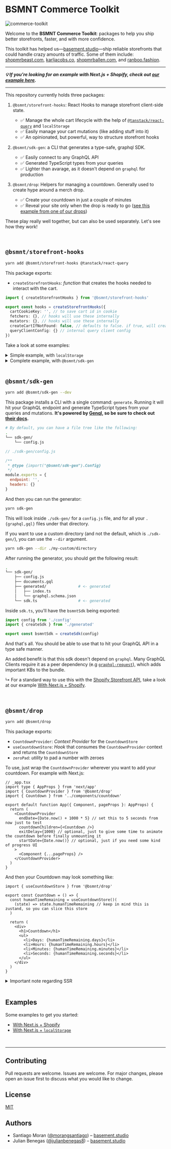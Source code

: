 # BSMNT Commerce Toolkit

![commerce-toolkit](https://user-images.githubusercontent.com/40034115/195423154-223a8187-5c3c-4caa-a19a-843b07d1684a.jpeg)

Welcome to the **BSMNT Commerce Toolkit**: packages to help you ship better storefronts, faster, and with more confidence.

This toolkit has helped us—[basement.studio](https://basement.studio/)—ship reliable storefronts that could handle crazy amounts of traffic. Some of them include: [shopmrbeast.com](https://shopmrbeast.com/), [karljacobs.co](https://karljacobs.co/), [shopmrballen.com](https://shopmrballen.com/), and [ranboo.fashion](https://ranboo.fashion/).

<hr />

<b><i>💡 If you're looking for an example with Next.js + Shopify, check out [our example here](./examples/nextjs-shopify).</i></b>

<hr />

This repository currently holds three packages:

1. `@bsmnt/storefront-hooks`: React Hooks to manage storefront client-side state.

   - ✅ Manage the whole cart lifecycle with the help of [`@tanstack/react-query`](https://tanstack.com/query/v4) and `localStorage`
   - ✅ Easily manage your cart mutations (like adding stuff into it)
   - ✅ An opinionated, but powerful, way to structure storefront hooks

2. `@bsmnt/sdk-gen`: a CLI that generates a type-safe, graphql SDK.

   - ✅ Easily connect to any GraphQL API
   - ✅ Generated TypeScript types from your queries
   - ✅ Lighter than avarage, as it doesn't depend on `graphql` for production

3. `@bsmnt/drop`: Helpers for managing a countdown. Generally used to create hype around a merch drop.
   - ✅ Create your countdown in just a couple of minutes
   - ✅ Reveal your site only when the drop is ready to go ([see this example from one of our drops](https://twitter.com/MikaelSargsyan/status/1578131832331272224))

These play really well together, but can also be used separately. Let's see how they work!

<br />

## `@bsmnt/storefront-hooks`

```zsh
yarn add @bsmnt/storefront-hooks @tanstack/react-query
```

This package exports:

- `createStorefrontHooks`: _function_ that creates the hooks needed to interact with the cart.

```ts
import { createStorefrontHooks } from '@bsmnt/storefront-hooks'

export const hooks = createStorefrontHooks({
  cartCookieKey: '', // to save cart id in cookie
  fetchers: {}, // hooks will use these internally
  mutators: {}, // hooks will use these internally
  createCartIfNotFound: false, // defaults to false. if true, will create a cart if none is found
  queryClientConfig: {} // internal query client config
})
```

Take a look at some examples:

<details>
    <summary>Simple example, with <code>localStorage</code></summary>
    
```ts
import { createStorefrontHooks } from '@bsmnt/storefront-hooks'

type LineItem = {
  merchandiseId: string
  quantity: number
}

type Cart = {
  id: string
  lines: LineItem[]
}

export const {
  QueryClientProvider,
  useCartQuery,
  useAddLineItemsToCartMutation,
  useOptimisticCartUpdate,
  useRemoveLineItemsFromCartMutation,
  useUpdateLineItemsInCartMutation
} = createStorefrontHooks<Cart>({
  cartCookieKey: 'example-nextjs-localstorage',
  fetchers: {
    fetchCart: (cartId: string) => {
      const cartFromLocalStorage = localStorage.getItem(cartId)

      if (!cartFromLocalStorage) throw new Error('Cart not found')

      const cart: Cart = JSON.parse(cartFromLocalStorage)

      return cart
    }
  },
  mutators: {
    addLineItemsToCart: (cartId, lines) => {
      const cartFromLocalStorage = localStorage.getItem(cartId)

      if (!cartFromLocalStorage) throw new Error('Cart not found')

      const cart: Cart = JSON.parse(cartFromLocalStorage)
      // Add line if not exists, update quantity if exists
      const updatedCart = lines.reduce((cart, line) => {
        const lineIndex = cart.lines.findIndex(
          (cartLine) => cartLine.merchandiseId === line.merchandiseId
        )

        if (lineIndex === -1) {
          cart.lines.push(line)
        } else {
          cart.lines[lineIndex]!.quantity += line.quantity
        }

        return cart
      }, cart)

      localStorage.setItem(cartId, JSON.stringify(updatedCart))

      return {
        data: updatedCart
      }
    },
    createCart: () => {
      const cart: Cart = { id: 'cart', lines: [] }
      localStorage.setItem(cart.id, JSON.stringify(cart))

      return { data: cart }
    },
    createCartWithLines: (lines) => {
      const cart = { id: 'cart', lines }
      localStorage.setItem(cart.id, JSON.stringify(cart))

      return { data: cart }
    },
    removeLineItemsFromCart: (cartId, lineIds) => {
      const cartFromLocalStorage = localStorage.getItem(cartId)

      if (!cartFromLocalStorage) throw new Error('Cart not found')

      const cart: Cart = JSON.parse(cartFromLocalStorage)
      cart.lines = cart.lines.filter(
        (line) => !lineIds.includes(line.merchandiseId)
      )
      localStorage.setItem(cart.id, JSON.stringify(cart))

      return {
        data: cart
      }
    },
    updateLineItemsInCart: (cartId, lines) => {
      const cartFromLocalStorage = localStorage.getItem(cartId)

      if (!cartFromLocalStorage) throw new Error('Cart not found')

      const cart: Cart = JSON.parse(cartFromLocalStorage)
      cart.lines = lines
      localStorage.setItem(cart.id, JSON.stringify(cart))

      return {
        data: cart
      }
    }
  },
  logging: {
    onError(type, error) {
      console.info({ type, error })
    },
    onSuccess(type, data) {
      console.info({ type, data })
    }
  }
})

```
</details>
<details>
    <summary>Complete example, with <code>@bsmnt/sdk-gen</code></summary>

```bash
# Given the following file tree:
.
└── storefront/
    ├── sdk-gen/
    │   └── sdk.ts # generated with @bsmnt/sdk-gen
    └── hooks.ts # <- we'll work here
```

This example depends on [@bsmnt/sdk-gen](#bsmntsdk-gen).

```ts
// ./storefront/hooks.ts

import { createStorefrontHooks } from '@bsmnt/storefront-hooks'
import { storefront } from '../sdk-gen/sdk'
import type {
  CartGenqlSelection,
  CartUserErrorGenqlSelection,
  FieldsSelection,
  Cart as GenqlCart
} from '../sdk-gen/generated'

const cartFragment = {
  id: true,
  checkoutUrl: true,
  createdAt: true,
  cost: { subtotalAmount: { amount: true, currencyCode: true } }
} satisfies CartGenqlSelection

export type Cart = FieldsSelection<GenqlCart, typeof cartFragment>

const userErrorFragment = {
  message: true,
  code: true,
  field: true
} satisfies CartUserErrorGenqlSelection

export const {
  QueryClientProvider,
  useCartQuery,
  useAddLineItemsToCartMutation,
  useOptimisticCartUpdate,
  useRemoveLineItemsFromCartMutation,
  useUpdateLineItemsInCartMutation
} = createStorefrontHooks({
  cartCookieKey: 'example-nextjs-shopify',
  fetchers: {
    fetchCart: async (cartId) => {
      const { cart } = await storefront.query({
        cart: {
          __args: { id: cartId },
          ...cartFragment
        }
      })

      if (cart === undefined) throw new Error('Request failed')
      return cart
    }
  },
  mutators: {
    addLineItemsToCart: async (cartId, lines) => {
      const { cartLinesAdd } = await storefront.mutation({
        cartLinesAdd: {
          __args: {
            cartId,
            lines
          },
          cart: cartFragment,
          userErrors: userErrorFragment
        }
      })

      return {
        data: cartLinesAdd?.cart,
        userErrors: cartLinesAdd?.userErrors
      }
    },
    createCart: async () => {
      const { cartCreate } = await storefront.mutation({
        cartCreate: {
          cart: cartFragment,
          userErrors: userErrorFragment
        }
      })
      return {
        data: cartCreate?.cart,
        userErrors: cartCreate?.userErrors
      }
    },
    // TODO we could use the same mutation as createCart?
    createCartWithLines: async (lines) => {
      const { cartCreate } = await storefront.mutation({
        cartCreate: {
          __args: { input: { lines } },
          cart: cartFragment,
          userErrors: userErrorFragment
        }
      })
      return {
        data: cartCreate?.cart,
        userErrors: cartCreate?.userErrors
      }
    },
    removeLineItemsFromCart: async (cartId, lineIds) => {
      const { cartLinesRemove } = await storefront.mutation({
        cartLinesRemove: {
          __args: { cartId, lineIds },
          cart: cartFragment,
          userErrors: userErrorFragment
        }
      })
      return {
        data: cartLinesRemove?.cart,
        userErrors: cartLinesRemove?.userErrors
      }
    },
    updateLineItemsInCart: async (cartId, lines) => {
      const { cartLinesUpdate } = await storefront.mutation({
        cartLinesUpdate: {
          __args: {
            cartId,
            lines: lines.map((l) => ({
              id: l.merchandiseId,
              quantity: l.quantity,
              attributes: l.attributes
            }))
          },
          cart: cartFragment,
          userErrors: userErrorFragment
        }
      })
      return {
        data: cartLinesUpdate?.cart,
        userErrors: cartLinesUpdate?.userErrors
      }
    }
  },
  createCartIfNotFound: true
})
```

</details>

<br />
 
## `@bsmnt/sdk-gen`

```zsh
yarn add @bsmnt/sdk-gen --dev
```

This package installs a CLI with a single command: `generate`. Running it will hit your GraphQL endpoint and generate TypeScript types from your queries and mutations. <b>It's powered by [Genql](https://genql.dev/), so be sure to check out [their docs](https://genql.dev/docs).</b>

```bash
# By default, you can have a file tree like the following:
.
└── sdk-gen/
    └── config.js
```

```js
// ./sdk-gen/config.js

/**
 * @type {import("@bsmnt/sdk-gen").Config}
 */
module.exports = {
  endpoint: '',
  headers: {}
}
```

And then you can run the generator:

```zsh
yarn sdk-gen
```

This will look inside `./sdk-gen/` for a `config.js` file, and for all your `.{graphql,gql}` files under that directory.

If you want to use a custom directory (and not the default, which is `./sdk-gen/`), you can use the `--dir` argument.

```zsh
yarn sdk-gen --dir ./my-custom/directory
```

After running the generator, you should get the following result:

```bash
.
└── sdk-gen/
    ├── config.js
    ├── documents.gql
    ├── generated/              # <- generated
    │   ├── index.ts
    │   └── graphql.schema.json
    └── sdk.ts                  # <- generated
```

Inside `sdk.ts`, you'll have the `bsmntSdk` being exported:

```ts
import config from './config'
import { createSdk } from './generated'

export const bsmntSdk = createSdk(config)
```

And that's all. You should be able to use that to hit your GraphQL API in a type safe manner.

An added benefit is that this sdk doesn't depend on `graphql`. Many GraphQL Clients require it as a peer dependency (e.g [`graphql-request`](https://github.com/prisma-labs/graphql-request/blob/master/package.json#L53)), which adds important KBs to the bundle.

↳ For a standard way to use this with the [Shopify Storefront API](https://shopify.dev/api/storefront), take a look at our example [With Next.js + Shopify](./examples/nextjs-shopify/src/storefront/sdk-gen).

<br />

## `@bsmnt/drop`

```zsh
yarn add @bsmnt/drop
```

This package exports:

- `CountdownProvider`: _Context Provider_ for the `CountdownStore`
- `useCountdownStore`: _Hook_ that consumes the `CountdownProvider` context and returns the `CountdownStore`
- `zeroPad`: _utility_ to pad a number with zeroes

To use, just wrap the `CountdownProvider` wherever you want to add your countdown. For example with Next.js:

```tsx
// _app.tsx
import type { AppProps } from 'next/app'
import { CountdownProvider } from '@bsmnt/drop'
import { Countdown } from '../components/countdown'

export default function App({ Component, pageProps }: AppProps) {
  return (
    <CountdownProvider
      endDate={Date.now() + 1000 * 5} // set this to 5 seconds from now just to test
      countdownChildren={<Countdown />}
      exitDelay={1000} // optional, just to give some time to animate the countdown before finally unmounting it
      startDate={Date.now()} // optional, just if you need some kind of progress UI
    >
      <Component {...pageProps} />
    </CountdownProvider>
  )
}
```

And then your Countdown may look something like:

```tsx
import { useCountdownStore } from '@bsmnt/drop'

export const Countdown = () => {
  const humanTimeRemaining = useCountdownStore()(
    (state) => state.humanTimeRemaining // keep in mind this is zustand, so you can slice this store
  )

  return (
    <div>
      <h1>Countdown</h1>
      <ul>
        <li>Days: {humanTimeRemaining.days}</li>
        <li>Hours: {humanTimeRemaining.hours}</li>
        <li>Minutes: {humanTimeRemaining.minutes}</li>
        <li>Seconds: {humanTimeRemaining.seconds}</li>
      </ul>
    </div>
  )
}
```

<details>
<summary>Important note regarding SSR</summary>

If you render `humanTimeRemaining.seconds`, there's a high chance that your server will render something different than your client, as that value will change each second.

In most cases, you can safely `suppressHydrationWarning` (see issue [#21](https://github.com/basementstudio/commerce-toolkit/issues/21) for more info):

```tsx
import { useCountdownStore } from '@bsmnt/drop'

export const Countdown = () => {
  const humanTimeRemaining = useCountdownStore()(
    (state) => state.humanTimeRemaining // keep in mind this is zustand, so you can slice this store
  )

  return (
    <div>
      <h1>Countdown</h1>
      <ul>
        <li suppressHydrationWarning>Days: {humanTimeRemaining.days}</li>
        <li suppressHydrationWarning>Hours: {humanTimeRemaining.hours}</li>
        <li suppressHydrationWarning>Minutes: {humanTimeRemaining.minutes}</li>
        <li suppressHydrationWarning>Seconds: {humanTimeRemaining.seconds}</li>
      </ul>
    </div>
  )
}
```

If you don't want to take that risk, a safer option is waiting until your app is hydrated before rendering the real time remaining:

```tsx
import { useEffect, useState } from 'react'
import { useCountdownStore } from '@bsmnt/drop'

const Countdown = () => {
  const humanTimeRemaining = useCountdownStore()(
    (state) => state.humanTimeRemaining // keep in mind this is zustand, so you can slice this store
  )

  const [hasRenderedOnce, setHasRenderedOnce] = useState(false)

  useEffect(() => {
    setHasRenderedOnce(true)
  }, [])

  return (
    <div>
      <h1>Countdown</h1>
      <ul>
        <li>Days: {humanTimeRemaining.days}</li>
        <li>Hours: {humanTimeRemaining.hours}</li>
        <li>Minutes: {hasRenderedOnce ? humanTimeRemaining.minutes : '59'}</li>
        <li>Seconds: {hasRenderedOnce ? humanTimeRemaining.seconds : '59'}</li>
      </ul>
    </div>
  )
}
```

</details>

<br />

## Examples

Some examples to get you started:

- [With Next.js + Shopify](./examples/nextjs-shopify)
- [With Next.js + `localStorage`](./examples/nextjs-localstorage)

<br />

---

## Contributing

Pull requests are welcome. Issues are welcome. For major changes, please open an issue first to discuss what you would like to change.

## License

[MIT](./LICENSE/)

## Authors

- Santiago Moran ([@morangsantiago](https://twitter.com/morangsantiago)) – [basement.studio](https://basement.studio)
- Julian Benegas ([@julianbenegas8](https://twitter.com/julianbenegas8)) – [basement.studio](https://basement.studio)
